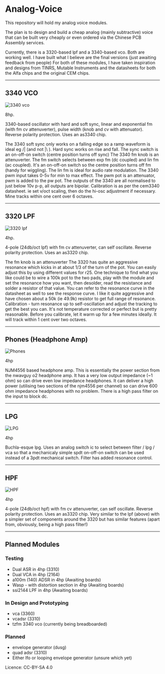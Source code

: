 # Analog-Voice


This repository will hold my analog voice modules.

The plan is to design and build a cheap analog (mainly subtractive) voice that can be built very cheaply or even
ordered via the Chinese PCB Assembly services.

Currently, there is a 3320-based lpf and a 3340-based vco.
Both are working well. I have built what I believe are the final versions (just awaiting feedback from people)
For both of these modules, I have taken inspiration and designs from TINRS, Mutable Instruments and the datasheets for both the Alfa chips and the original CEM chips.

- - - -

## 3340 VCO ##

![3340 vco](https://github.com/forestcaver/Analog-Voice/blob/master/3340_vco.jpg)

8hp.

3340-based oscillator with hard and soft sync, linear and exponential fm (with fm cv attenuverter), pulse width (knob and cv with attenuator). Reverse polarity protection. Uses an as3340 chip.

The 3340 soft sync only works on a falling edge so a ramp waveform is ideal eg /| (and not |\ ). Hard sync works on rise and fall. The sync switch is an on-off-on switch (centre position turns off sync)
The 3340 fm knob is an attenuverter. The fm switch selects between exp fm (dc coupled) and lin fm (ac coupled). It's an on-off-on switch so the centre position turns off fm (handy for wiggling). The lin fm is ideal for audio rate modulation.
The 3340 pwm input takes 0-5v for min to max effect. The pwm pot is an attenuator, pwm is added to the pw pot.
The outputs of the 3340 are all normalised to just below 10v p-p, all outputs are bipolar.
Calibration is as per the cem3340 datasheet. ie set v/oct scaling, then do the hi-osc adjustment if necessary.
Mine tracks within one cent over 6 octaves.

- - - -

## 3320 LPF ##

![3320 lpf](https://github.com/forestcaver/Analog-Voice/blob/master/3320_lpf.jpg)

4hp.

4-pole (24db/oct lpf) with fm cv attenuverter, can self oscillate. Reverse polarity protection. Uses an as3320 chip.

The fm knob is an attenuverter
The 3320 has quite an aggressive resonance which kicks in at about 1/3 of the turn of the pot. You can easily adjust this by using different values for r25. One technique to find what you like could be to wire a 100k pot to the two pads, play with the module and set the resonance how you want, then desolder, read the resistance and solder a resistor of that value. You can refer to the resonance curve in the datasheet as well to see the response curve. I like it quite aggressive and have chosen about a 50k (ie 49.9k) resistor to get full range of resonance.
Calibration - turn resonance up to self-oscillation and adjust the tracking to get the best you can. It's not temperature corrected or perfect but is pretty reasonable. Before you calibrate, let it warm up for a few minutes ideally. It will track within 1 cent over two octaves.

- - - -

## Phones (Headphone Amp) ##

![Phones](https://github.com/forestcaver/Analog-Voice/blob/master/AJH_Phones.jpg)

4hp

NJM4556 based headphone amp. This is essentially the power section from the nwavguy o2 headphone amp. It has
a very low output impedance (~1 ohm) so can drive even low impedance headphones. It can deliver a high power
(utilising two sections of the njm4556 per channel) so can drive 600 ohm impedance headphones with no problem.
There is a high pass filter on the input to block dc.

- - - -

## LPG ##

![LPG](https://github.com/forestcaver/Analog-Voice/blob/master/AJH_lpg.jpg)

4hp

Buchla-esque lpg. Uses an analog switch ic to select between filter / lpg / vca so that a mechanicaly
simple spdt on-off-on switch can be used instead of a 3pdt mechanical switch. Filter has added resonance control.

- - - -

## HPF ##

![HPF](https://github.com/forestcaver/Analog-Voice/blob/master/3320_hpf.jpg)

4hp

4-pole (24db/oct hpf) with fm cv attenuverter, can self oscillate. Reverse polarity protection. Uses an as3320 chip.
Very similar to the lpf (above) with a simpler set of components around the 3320 but has similar features (apart from,
obviously, being a high pass filter!)

- - - -

## Planned Modules ##
### Testing ###
- Dual ASR in 4hp (3310)
- Dual VCA in 4hp (2164)
- a100m (140) ADSR in 4hp (Awaiting boards)
- Wasp - with distortion section in 4hp (Awaiting boards)
- ssi2144 LPF in 4hp (Awaiting boards)

### In Design and Prototyping ###
- vca (3360)
- vcadsr (3310)
- tzfm 3340 vco (currently being breadboarded)

### Planned ###
- envelope generator (dusg)
- quad adsr (3310)
- Either lfo or looping envelope generator (unsure which yet)


Licence: CC-BY-SA 4.0
